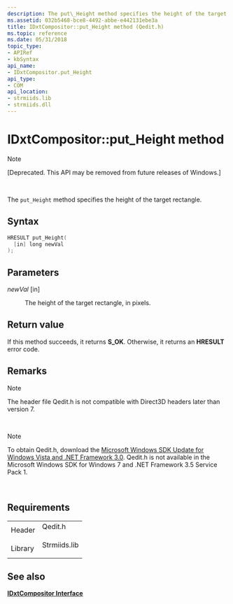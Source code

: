 ```yaml
---
description: The put\_Height method specifies the height of the target rectangle.
ms.assetid: 032b5468-bce8-4492-abbe-e442131ebe3a
title: IDxtCompositor::put_Height method (Qedit.h)
ms.topic: reference
ms.date: 05/31/2018
topic_type: 
- APIRef
- kbSyntax
api_name: 
- IDxtCompositor.put_Height
api_type: 
- COM
api_location: 
- strmiids.lib
- strmiids.dll
---
```


# IDxtCompositor::put\_Height method

> [!Note]  
> \[Deprecated. This API may be removed from future releases of Windows.\]

 

The `put_Height` method specifies the height of the target rectangle.

## Syntax


```C++
HRESULT put_Height(
  [in] long newVal
);
```



## Parameters

<dl> <dt>

*newVal* \[in\]
</dt> <dd>

The height of the target rectangle, in pixels.

</dd> </dl>

## Return value

If this method succeeds, it returns **S\_OK**. Otherwise, it returns an **HRESULT** error code.

## Remarks

> [!Note]  
> The header file Qedit.h is not compatible with Direct3D headers later than version 7.

 

> [!Note]  
> To obtain Qedit.h, download the [Microsoft Windows SDK Update for Windows Vista and .NET Framework 3.0](https://msdn.microsoft.com/windowsvista/bb980924.aspx). Qedit.h is not available in the Microsoft Windows SDK for Windows 7 and .NET Framework 3.5 Service Pack 1.

 

## Requirements



|                    |                                                                                         |
|--------------------|-----------------------------------------------------------------------------------------|
| Header<br/>  | <dl> <dt>Qedit.h</dt> </dl>      |
| Library<br/> | <dl> <dt>Strmiids.lib</dt> </dl> |



## See also

<dl> <dt>

[**IDxtCompositor Interface**](idxtcompositor.md)
</dt> </dl>

 

 




